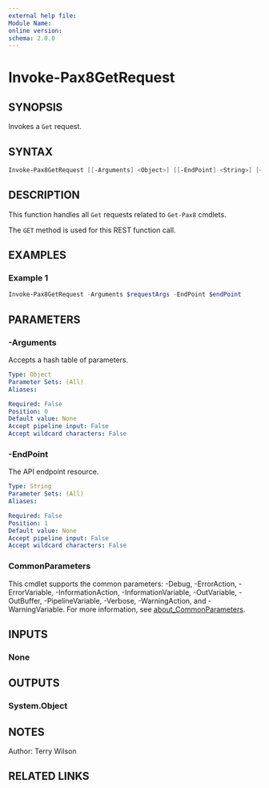 ```yaml
---
external help file:
Module Name:
online version:
schema: 2.0.0
---
```


# Invoke-Pax8GetRequest

## SYNOPSIS
Invokes a `Get` request.

## SYNTAX

```powershell
Invoke-Pax8GetRequest [[-Arguments] <Object>] [[-EndPoint] <String>] [<CommonParameters>]
```

## DESCRIPTION
This function handles all `Get` requests related to `Get-Pax8` cmdlets.

The `GET` method is used for this REST function call.

## EXAMPLES

### Example 1
```powershell
Invoke-Pax8GetRequest -Arguments $requestArgs -EndPoint $endPoint
```

## PARAMETERS

### -Arguments
Accepts a hash table of parameters.

```yaml
Type: Object
Parameter Sets: (All)
Aliases:

Required: False
Position: 0
Default value: None
Accept pipeline input: False
Accept wildcard characters: False
```

### -EndPoint
The API endpoint resource.

```yaml
Type: String
Parameter Sets: (All)
Aliases:

Required: False
Position: 1
Default value: None
Accept pipeline input: False
Accept wildcard characters: False
```

### CommonParameters
This cmdlet supports the common parameters: -Debug, -ErrorAction, -ErrorVariable, -InformationAction, -InformationVariable, -OutVariable, -OutBuffer, -PipelineVariable, -Verbose, -WarningAction, and -WarningVariable. For more information, see [about_CommonParameters](http://go.microsoft.com/fwlink/?LinkID=113216).

## INPUTS

### None

## OUTPUTS

### System.Object
## NOTES
Author: Terry Wilson

## RELATED LINKS
